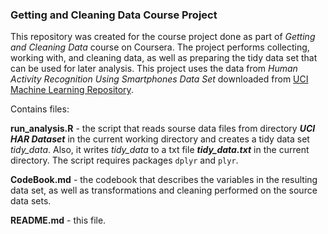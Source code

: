 ### Getting and Cleaning Data Course Project
This repository was created for the course project done as part of *Getting and Cleaning Data* course on Coursera. 
The project performs collecting, working with, and cleaning data, as well as preparing the tidy data set that can be used for later analysis. This project uses the data from _Human Activity Recognition Using Smartphones Data Set_ downloaded from [UCI Machine Learning Repository](http://archive.ics.uci.edu/ml/datasets/Human+Activity+Recognition+Using+Smartphones#).

Contains files:

**run_analysis.R** - the script that reads sourse data files from directory **_UCI HAR Dataset_** in the current working directory and creates a tidy data set *tidy_data*. Also, it writes  *tidy_data* to a txt file **_tidy_data.txt_** in the current directory. The script requires packages `dplyr` and `plyr`.

**CodeBook.md** - the codebook that describes the variables in the resulting data set, as well as transformations and cleaning performed on the source data sets.

**README.md** - this file.
